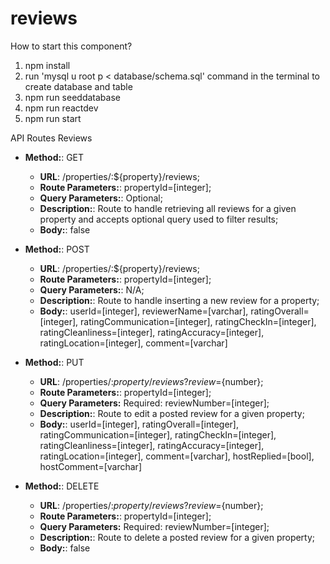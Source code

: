 # reviews
How to start this component?

1. npm install
2. run 'mysql u root p < database/schema.sql' command in the terminal to create database and table
3. npm run seeddatabase
4. npm run reactdev
5. npm run start

API Routes  Reviews

* **Method:**: GET
  *  **URL**: /properties/:${property}/reviews;
  *  **Route Parameters:**: propertyId=[integer];
  *  **Query Parameters:**: Optional;
  *  **Description:**: Route to handle retrieving all reviews for a given property and accepts optional query used to filter results;
  *  **Body:**: false


* **Method:**: POST
  *  **URL**: /properties/:${property}/reviews;
  *  **Route Parameters:**: propertyId=[integer];
  *  **Query Parameters:**: N/A;
  *  **Description:**: Route to handle inserting a new review for a property;
  *  **Body:**: userId=[integer], reviewerName=[varchar], ratingOverall=[integer], ratingCommunication=[integer], ratingCheckIn=[integer], ratingCleanliness=[integer], ratingAccuracy=[integer], ratingLocation=[integer], comment=[varchar]


* **Method:**: PUT
  *  **URL**: /properties/:${property}/reviews?review=${number};
  *  **Route Parameters:**: propertyId=[integer];
  *  **Query Parameters:** Required: reviewNumber=[integer];
  *  **Description:**: Route to edit a posted review for a given property;
  *  **Body:**: userId=[integer], ratingOverall=[integer], ratingCommunication=[integer], ratingCheckIn=[integer], ratingCleanliness=[integer], ratingAccuracy=[integer], ratingLocation=[integer], comment=[varchar], hostReplied=[bool], hostComment=[varchar]


* **Method:**: DELETE
  *  **URL**: /properties/:${property}/reviews?review=${number};
  *  **Route Parameters:**: propertyId=[integer];
  *  **Query Parameters:** Required: reviewNumber=[integer];
  *  **Description:**: Route to delete a posted review for a given property;
  *  **Body:**: false
 